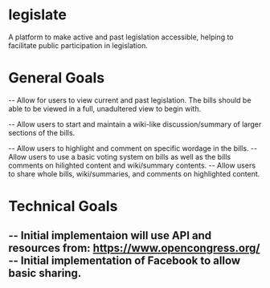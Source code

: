 legislate
=========

A platform to make active and past legislation accessible, helping to facilitate public participation in legislation.


General Goals
=============
-- Allow for users to view current and past legislation. The bills should be able to be viewed in a full, unadultered view to begin with.

-- Allow users to start and maintain a wiki-like discussion/summary of larger sections of the bills.

-- Allow users to highlight and comment on specific wordage in the bills.
-- Allow users to use a basic voting system on bills as well as the bills comments on hilighted content and wiki/summary contents.
-- Allow users to share whole bills, wiki/summaries, and comments on highlighted content.


Technical Goals
===============
-- Initial implementaion will use API and resources from: https://www.opencongress.org/
-- Initial implementation of Facebook to allow basic sharing.
-- 

